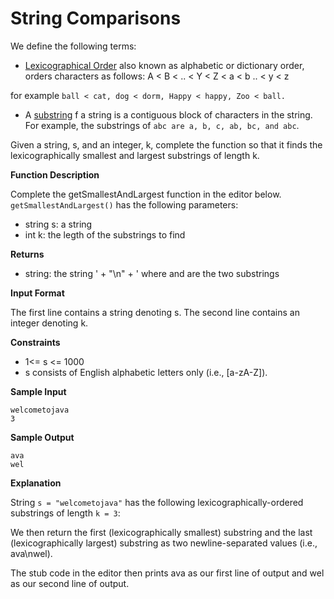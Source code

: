 # String Comparisons

We define the following terms:

- [Lexicographical Order](https://en.wikipedia.org/wiki/Lexicographical_order) also known as alphabetic or dictionary order, orders characters as follows:
 A < B < .. < Y < Z < a < b .. < y < z 

for example `ball < cat, dog < dorm, Happy < happy, Zoo < ball.`

- A [substring](https://en.wikipedia.org/wiki/Substring) f a string is a contiguous block of characters in the string. For example, the substrings of `abc are a, b, c, ab, bc, and abc`.

Given a string, s, and an integer, k, complete the function so that it finds the lexicographically smallest and largest substrings of length k.

**Function Description**

Complete the getSmallestAndLargest function in the editor below.
`getSmallestAndLargest()` has the following parameters:

- string s: a string
- int k: the legth of the substrings to find

**Returns**

- string: the string ' + "\n" + ' where and are the two substrings

**Input Format**

The first line contains a string denoting s.
The second line contains an integer denoting k.

**Constraints**

- 1<= s <= 1000
- s  consists of English alphabetic letters only (i.e., [a-zA-Z]).

**Sample Input**

```
welcometojava
3
```

**Sample Output**

```
ava
wel
```

**Explanation**

String `s = "welcometojava"` has the following lexicographically-ordered substrings of length `k = 3`:

We then return the first (lexicographically smallest) substring and the last (lexicographically largest) substring as two newline-separated values (i.e., ava\nwel).

The stub code in the editor then prints ava as our first line of output and wel as our second line of output.